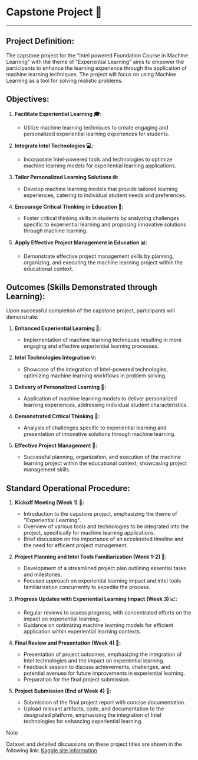 # Capstone Project 🚀
----

## Project Definition:
The capstone project for the "Intel powered Foundation Course in Machine Learning" with the theme of "Experiential Learning" aims to empower the participants to enhance the learning experience through the application of machine learning techniques. The project will focus on using Machine Learning as a tool for solving realistic problems.

## Objectives:
1. **Facilitate Experiential Learning 🎓:**
   - Utilize machine learning techniques to create engaging and personalized experiential learning experiences for students.

2. **Integrate Intel Technologies 💻:**
   - Incorporate Intel-powered tools and technologies to optimize machine learning models for experiential learning applications.

3. **Tailor Personalized Learning Solutions 🌐:**
   - Develop machine learning models that provide tailored learning experiences, catering to individual student needs and preferences.

4. **Encourage Critical Thinking in Education 🧠:**
   - Foster critical thinking skills in students by analyzing challenges specific to experiential learning and proposing innovative solutions through machine learning.

5. **Apply Effective Project Management in Education 📊:**
   - Demonstrate effective project management skills by planning, organizing, and executing the machine learning project within the educational context.

## Outcomes (Skills Demonstrated through Learning):
Upon successful completion of the capstone project, participants will demonstrate:

1. **Enhanced Experiential Learning 🚀:**
   - Implementation of machine learning techniques resulting in more engaging and effective experiential learning processes.

2. **Intel Technologies Integration 💡:**
   - Showcase of the integration of Intel-powered technologies, optimizing machine learning workflows in problem solving.

3. **Delivery of Personalized Learning 🌈:**
   - Application of machine learning models to deliver personalized learning experiences, addressing individual student characteristics.

4. **Demonstrated Critical Thinking 🤔:**
   - Analysis of challenges specific to experiential learning and presentation of innovative solutions through machine learning.

5. **Effective Project Management 🚧:**
   - Successful planning, organization, and execution of the machine learning project within the educational context, showcasing project management skills.

## Standard Operational Procedure:
1. **Kickoff Meeting (Week 1) 🚀:**
   - Introduction to the capstone project, emphasizing the theme of "Experiential Learning".
   - Overview of various tools and technologies to be integrated into the project, specifically for machine learning applications.
   - Brief discussion on the importance of an accelerated timeline and the need for efficient project management.

2. **Project Planning and Intel Tools Familiarization (Week 1-2) 📅:**
   - Development of a streamlined project plan outlining essential tasks and milestones.
   - Focused approach on experiential learning impact and Intel tools familiarization concurrently to expedite the process.

3. **Progress Updates with Experiential Learning Impact (Week 3) 📈:**
   - Regular reviews to assess progress, with concentrated efforts on the impact on experiential learning.
   - Guidance on optimizing machine learning models for efficient application within experiential learning contexts.

4. **Final Review and Presentation (Week 4) 🎉:**
   - Presentation of project outcomes, emphasizing the integration of Intel technologies and the impact on experiential learning.
   - Feedback session to discuss achievements, challenges, and potential avenues for future improvements in experiential learning.
   - Preparation for the final project submission.

5. **Project Submission (End of Week 4) 📄:**
   - Submission of the final project report with concise documentation.
   - Upload relevant artifacts, code, and documentation to the designated platform, emphasizing the integration of Intel technologies for enhancing experiential learning.
  
>[!Note]
>Dataset and detailed discussions on these project titles are shown in the following link:
>[Kaggle site information](https://www.kaggle.com/discussions/getting-started/114864)

